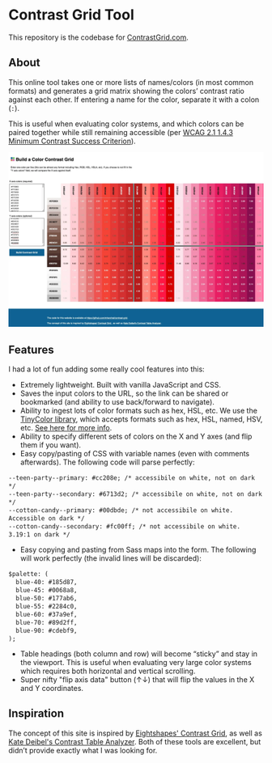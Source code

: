 # Contrast Grid Tool

This repository is the codebase for [ContrastGrid.com](https://contrastgrid.com/).

## About

This online tool takes one or more lists of names/colors (in most common formats) and generates a grid matrix showing the colors’ contrast ratio against each other. If entering a name for the color, separate it with a colon (`:`).

This is useful when evaluating color systems, and which colors can be paired together while still remaining accessible (per [WCAG 2.1 1.4.3 Minimum Contrast Success Criterion](https://www.w3.org/WAI/WCAG21/Understanding/contrast-minimum.html)).

![Screenshot](screenshot.webp)

## Features

I had a lot of fun adding some really cool features into this:

- Extremely lightweight. Built with vanilla JavaScript and CSS.
- Saves the input colors to the URL, so the link can be shared or bookmarked (and ability to use back/forward to navigate).
- Ability to ingest lots of color formats such as hex, HSL, etc. We use the [TinyColor library](https://github.com/bgrins/TinyColor), which accepts formats such as hex, HSL, named, HSV, etc. [See here for more info](https://github.com/bgrins/TinyColor#accepted-string-input).
- Ability to specify different sets of colors on the X and Y axes (and flip them if you want).
- Easy copy/pasting of CSS with variable names (even with comments afterwards). The following code will parse perfectly:
```
--teen-party--primary: #cc208e; /* accessibile on white, not on dark */
--teen-party--secondary: #6713d2; /* accessibile on white, not on dark */
--cotton-candy--primary: #00dbde; /* not accessibile on white. Accessible on dark */
--cotton-candy--secondary: #fc00ff; /* not accessibile on white. 3.19:1 on dark */
```
- Easy copying and pasting from Sass maps into the form. The following will work perfectly (the invalid lines will be discarded):
```
$palette: (
  blue-40: #185d87,
  blue-45: #0068a8,
  blue-50: #177ab6,
  blue-55: #2284c0,
  blue-60: #37a9ef,
  blue-70: #89d2ff,
  blue-90: #cdebf9,
);
```
- Table headings (both column and row) will become “sticky” and stay in the viewport. This is useful when evaluating very large color systems which requires both horizontal and vertical scrolling.
- Super nifty "flip axis data" button (↑↓) that will flip the values in the X and Y coordinates.

## Inspiration

The concept of this site is inspired by [Eightshapes' Contrast Grid](https://contrast-grid.eightshapes.com/), as well as [Kate Deibel's Contrast Table Analyzer](https://metageeky.github.io/contrast_table_analyzer/contrast-table.html). Both of these tools are excellent, but didn’t provide exactly what I was looking for.
